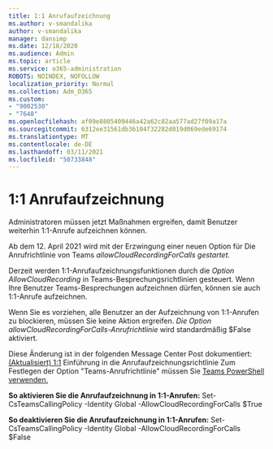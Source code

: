 ```yaml
---
title: 1:1 Anrufaufzeichnung
ms.author: v-smandalika
author: v-smandalika
manager: dansimp
ms.date: 12/18/2020
ms.audience: Admin
ms.topic: article
ms.service: o365-administration
ROBOTS: NOINDEX, NOFOLLOW
localization_priority: Normal
ms.collection: Adm_O365
ms.custom:
- "9002530"
- "7648"
ms.openlocfilehash: af09e8805409446a42a62c82aa577ad27f09a17a
ms.sourcegitcommit: 6312ee31561db36104f32282d019d069ede69174
ms.translationtype: MT
ms.contentlocale: de-DE
ms.lasthandoff: 03/11/2021
ms.locfileid: "50733848"
---
```

# <a name="11-call-recording"></a>1:1 Anrufaufzeichnung

Administratoren müssen jetzt Maßnahmen ergreifen, damit Benutzer weiterhin 1:1-Anrufe aufzeichnen können.
 
Ab dem 12. April 2021 wird mit der Erzwingung einer neuen Option für Die Anrufrichtlinie von Teams *allowCloudRecordingForCalls gestartet.* 

Derzeit werden 1:1-Anrufaufzeichnungsfunktionen durch die *Option AllowCloudRecording* in Teams-Besprechungsrichtlinien gesteuert. Wenn Ihre Benutzer Teams-Besprechungen aufzeichnen dürfen, können sie auch 1:1-Anrufe aufzeichnen.

Wenn Sie es vorziehen, alle Benutzer an der Aufzeichnung von 1:1-Anrufen zu blockieren, müssen Sie keine Aktion ergreifen. *Die Option allowCloudRecordingForCalls-Anrufrichtlinie* wird standardmäßig $False aktiviert.

Diese Änderung ist in der folgenden Message Center Post dokumentiert: [(Aktualisiert) 1:1](https://portal.microsoft.com/Adminportal/Home?ref=MessageCenter/:/messages/MC238796) Einführung in die Anrufaufzeichnungsrichtlinie Zum Festlegen der Option "Teams-Anrufrichtlinie" müssen Sie [Teams PowerShell verwenden.](https://docs.microsoft.com/microsoftteams/teams-powershell-install)

**So aktivieren Sie die Anrufaufzeichnung in 1:1-Anrufen:** Set-CsTeamsCallingPolicy -Identity Global -AllowCloudRecordingForCalls $True

**So deaktivieren Sie die Anrufaufzeichnung in 1:1-Anrufen:** Set-CsTeamsCallingPolicy -Identity Global -AllowCloudRecordingForCalls $False

